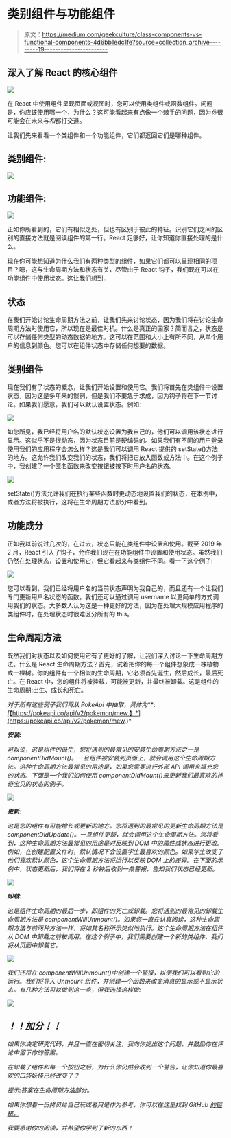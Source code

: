 # 类别组件与功能组件

> 原文：<https://medium.com/geekculture/class-components-vs-functional-components-4d6bb1edc1fe?source=collection_archive---------19----------------------->

## 深入了解 React 的核心组件

![](img/cecbcd50a89e878a09de07011a4b28ee.png)

在 React 中使用组件呈现页面或视图时，您可以使用类组件或函数组件。问题是，你应该使用哪一个，为什么？这可能看起来有点像一个棘手的问题，因为*你*很可能会在未来与*和*都打交道。

让我们先来看看一个类组件和一个功能组件，它们都返回它们是哪种组件。

## 类别组件:

![](img/ece6b835235976d585db6823dbfb76b4.png)

## 功能组件:

![](img/1d800800aff502b42ab69e9a7e7ef639.png)

正如你所看到的，它们有相似之处，但也有区别于彼此的特征。识别它们之间的区别的直接方法就是阅读组件的第一行。React 足够好，让你知道你直接处理的是什么。

现在你可能想知道为什么我们有两种类型的组件，如果它们都可以呈现相同的项目？嗯，这与生命周期方法和状态有关，尽管由于 React 钩子，我们现在可以在功能组件中使用状态。这让我们想到..

## 状态

在我们开始讨论生命周期方法之前，让我们先来讨论状态，因为我们将在讨论生命周期方法时使用它，所以现在是最佳时机。什么是真正的国家？简而言之，状态是可以存储任何类型的动态数据的地方。这可以在范围和大小上有所不同，从单个用户的信息到颜色。您可以在组件状态中存储任何想要的数据。

## 类别组件

现在我们有了状态的概念，让我们开始设置和使用它。我们将首先在类组件中设置状态，因为这是多年来的惯例，但是我们不要急于求成，因为钩子将在下一节讨论。如果我们愿意，我们可以默认设置状态。例如:

![](img/a8e7c4b22cc37ab41370be6ccbd6da61.png)

如您所见，我已经将用户名的默认状态设置为我自己的，他们可以调用该状态进行显示。这似乎不是很动态，因为状态目前是硬编码的。如果我们有不同的用户登录使用我们的应用程序会怎么样？这是我们可以调用 React 提供的 setState()方法的地方。这允许我们改变我们的状态，我们将把它放入函数或方法中。在这个例子中，我创建了一个匿名函数来改变按钮被按下时用户名的状态。

![](img/d638851d58005799f4c180e049716302.png)

setState()方法允许我们在执行某些函数时更动态地设置我们的状态，在本例中，或者方法将被执行，这将在生命周期方法部分中看到。

## 功能成分

正如我以前说过几次的，在过去，状态只能在类组件中设置和使用。截至 2019 年 2 月，React 引入了钩子，允许我们现在在功能组件中设置和使用状态。虽然我们仍然在处理状态，设置和使用它，但它看起来与类组件不同。看一下这个例子:

![](img/e9eab1c3b1c4ce746956735c83e3a201.png)

您可以看到，我们已经将用户名的当前状态声明为我自己的，而且还有一个让我们专门更新用户名状态的函数。我们还可以通过调用 username 以更简单的方式调用我们的状态。大多数人认为这是一种更好的方法，因为在处理大规模应用程序的类组件时，在处理状态时很难区分所有的 this。

## 生命周期方法

既然我们对状态以及如何使用它有了更好的了解，让我们深入讨论一下生命周期方法。什么是 React 生命周期方法？首先，试着把你的每一个组件想象成一株植物或一棵树。你的组件有一个相似的生命周期，它必须首先诞生，然后成长，最后死亡。在 React 中，您的组件将被挂载，可能被更新，并最终被卸载。这是组件的生命周期:出生、成长和死亡。

*对于所有这些例子我们将从 PokeApi 中抽取，具体为*[](https://pokeapi.co/api/v2/pokemon/mew)**:*[*【https://pokeapi.co/api/v2/pokemon/mew.】*](https://pokeapi.co/api/v2/pokemon/mew.)*

***安装:***

*可以说，这是组件的诞生，您将遇到的最常见的安装生命周期方法之一是 componentDidMount()。一旦组件被安装到页面上，就会调用这个生命周期方法。这种生命周期方法最常见的用途是，如果您需要进行外部 API 调用来填充您的状态。下面是一个我们如何使用 componentDidMount()来更新我们最喜欢的神奇宝贝的状态的例子。*

*![](img/124021e5cbe629fa3c52941fffb11729.png)*

***更新:***

*这是您的组件有可能增长或更新的地方。您将遇到的最常见的更新生命周期方法是 componentDidUpdate()。一旦组件更新，就会调用这个生命周期方法。您将看到，这种生命周期方法最常见的用途是对反映到 DOM 中的属性或状态进行更改。例如，在创建配置文件时，默认情况下会设置学生最喜欢的颜色。如果学生改变了他们喜欢默认颜色，这个生命周期方法将运行以反映 DOM 上的差异。在下面的示例中，状态更新后，我们将在 2 秒钟后收到一条警报，告知我们状态已经更新。*

*![](img/8b28534a292ceafee693366b08f48ac7.png)*

***卸载:***

*这是组件生命周期的最后一步，即组件的死亡或卸载。您将遇到的最常见的卸载生命周期方法是 componentWillUnmount()。如果您一直在认真阅读，这种生命周期方法与前两种方法一样，将如其名称所示类似地执行。这个生命周期方法在组件从 DOM 中卸载之前被调用。在这个例子中，我们需要创建一个新的类组件，我们将从页面中卸载它。*

*![](img/282e8db9dccad02f38d9eae1780cf199.png)*

*我们还将在 componentWillUnmount()中创建一个警报，以便我们可以看到它的运行。我们将导入 Unmount 组件，并创建一个函数来改变消息的显示或不显示状态。有几种方法可以做到这一点，但我选择这样做:*

*![](img/613a9508e3f8ec87263e4975e75fb5d3.png)*

## *！！加分！！*

*如果你决定研究代码，并且一直在密切关注，我向你提出这个问题，并鼓励你在评论中留下你的答案。*

*在卸载了组件和每一个按钮之后，为什么你仍然会收到一个警告，让你知道你最喜欢的口袋妖怪已经改变了？*

*提示:答案在生命周期方法部分。*

*如果你想看一份拷贝给自己玩或者只是作为参考，你可以在这里找到 GitHub [的链接。](https://github.com/TheRealKevBot/ClassVsFunctional)*

*我要感谢你的阅读，并希望你学到了新的东西！*